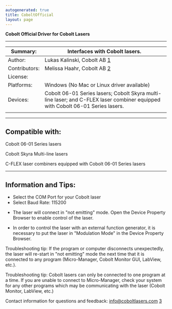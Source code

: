 ```yaml
---
autogenerated: true
title: CoboltOfficial
layout: page
---
```


**Cobolt Official Driver for Cobolt Lasers**

------------------------------------------------------------------------

| Summary:      | Interfaces with Cobolt lasers.                                                                                                 |
|---------------|--------------------------------------------------------------------------------------------------------------------------------|
| Author:       | Lukas Kalinski, Cobolt AB [1](http://www.coboltlasers.com)                                                                     |
| Contributors: | Melissa Haahr, Cobolt AB [2](http://www.coboltlasers.com)                                                                      |
| License:      |                                                                                                                                |
| Platforms:    | Windows (No Mac or Linux driver available)                                                                                     |
| Devices:      | Cobolt 06-01 Series lasers; Cobolt Skyra multi-line laser; and C-FLEX laser combiner equipped with Cobolt 06-01 Series lasers. |
|               |                                                                                                                                |

------------------------------------------------------------------------

## Compatible with:

Cobolt 06-01 Series lasers

Cobolt Skyra Multi-line lasers

C-FLEX laser combiners equipped with Cobolt 06-01 Series lasers

------------------------------------------------------------------------

## Information and Tips:

-   Select the COM Port for your Cobolt laser
-   Select Baud Rate: 115200

<!-- -->

-   The laser will connect in "not emitting" mode. Open the Device
    Property Browser to enable control of the laser.

<!-- -->

-   In order to control the laser with an external function generator,
    it is necessary to put the laser in "Modulation Mode" in the Device
    Property Browser.

Troubleshooting tip: If the program or computer disconnects
unexpectedly, the laser will re-start in "not emitting" mode the next
time that it is connected to any program (Micro-Manager, Cobolt Monitor
GUI, LabView, etc.).

Troubleshooting tip: Cobolt lasers can only be connected to one program
at a time. If you are unable to connect to Micro-Manager, check your
system for any other programs which may be communicating with the laser
(Cobolt Monitor, LabView, etc.)

Contact information for questions and feedback: info@coboltlasers.com
[3](Http://www.hubner-photonics.com)
